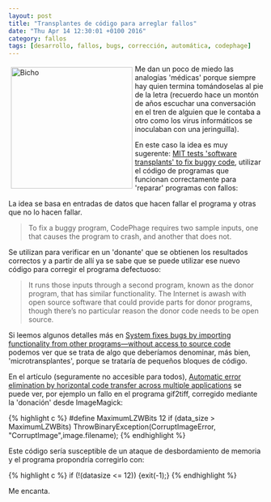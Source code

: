 ```yaml
---
layout: post
title: "Transplantes de código para arreglar fallos"
date: "Thu Apr 14 12:30:01 +0100 2016"
category: fallos
tags: [desarrollo, fallos, bugs, corrección, automática, codephage]
---
```






<a href="https://www.flickr.com/photos/fernand0/7258092704" title="Bicho"><img src="https://c1.staticflickr.com/9/8149/7258092704_d670649aff_m.jpg" width="240"  alt="Bicho" style="float:left; margin:5px"></a>
Me dan un poco de miedo las analogías 'médicas' porque siempre hay quien termina tomándoselas al pie de la letra (recuerdo hace un montón de años escuchar una conversación en el tren de alguien que le contaba a otro como los virus informáticos se inoculaban con una jeringuilla).

En este caso la idea es muy sugerente: [MIT tests 'software transplants' to fix buggy code](http://www.pcworld.com/article/2941992/mit-tests-software-transplants-to-fix-buggy-code.html), utilizar el código de programas que funcionan correctamente para 'reparar' programas con fallos:

La idea se basa en entradas de datos que hacen fallar el programa y otras que no lo hacen fallar.

> To fix a buggy program, CodePhage requires two sample inputs, one that causes the program to crash, and another that does not.

Se utilizan para verificar en un 'donante' que se obtienen los resultados correctos y a partir de allí ya se sabe que se puede utilizar ese nuevo código para corregir el programa defectuoso:

> It runs those inputs through a second program, known as the donor program, that has similar functionality. The Internet is awash with open source software that could provide parts for donor programs, though there’s no particular reason the donor code needs to be open source.

Si leemos algunos detalles más en [System fixes bugs by importing functionality from other programs—without access to source code](http://phys.org/news/2015-06-bugs-importing-functionality-programswithout-access.html) podemos ver que se trata de algo que deberíamos denominar, más bien, 'microtransplantes', porque se trataría de pequeños bloques de código.

En el artículo (seguramente no accesible para todos), [Automatic error elimination by horizontal code transfer across multiple applications](http://dx.doi.org/10.1145/2737924.2737988) se puede ver, por ejemplo un fallo en el programa gif2tiff, corregido mediante la 'donación' desde ImageMagick:


{% highlight c %}
#define MaximumLZWBits  12
if (data_size > MaximumLZWBits)
   ThrowBinaryException(CorruptImageError,
         "CorruptImage",image.filename);
{% endhighlight %}

Este código sería susceptible de un ataque de desbordamiento de memoria y el programa propondría corregirlo con:


{% highlight c %}
if (!(datasize <= 12)) {exit(-1);}
{% endhighlight %}

Me encanta.
